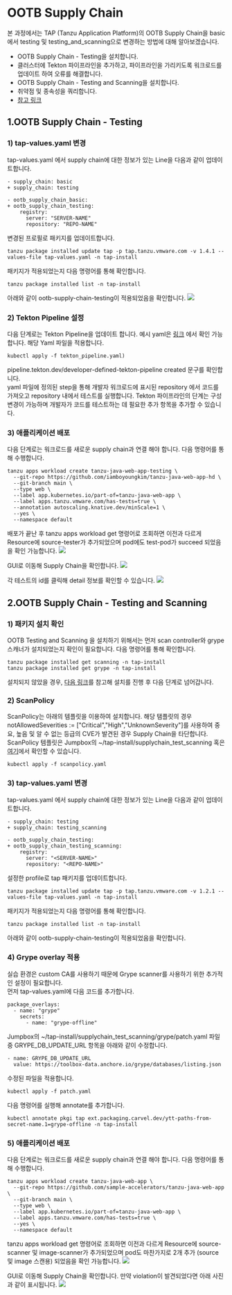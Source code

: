 # OOTB Supply Chain

본 과정에서는 TAP (Tanzu Application Platform)의 OOTB Supply Chain을 basic에서 testing 및 testing_and_scanning으로 변경하는 방법에 대해 알아보겠습니다.

* OOTB Supply Chain - Testing을 설치합니다.
* 클러스터에 Tekton 파이프라인을 추가하고, 파이프라인을 가리키도록 워크로드를 업데이트 하여 오류를 해결합니다.
* OOTB Supply Chain - Testing and Scanning을 설치합니다.
* 취약점 및 종속성을 쿼리합니다.
* [참고 링크](https://docs.vmware.com/en/VMware-Tanzu-Application-Platform/1.4/tap/getting-started-add-test-and-security.html)



## 1.OOTB Supply Chain - Testing 

### 1) tap-values.yaml 변경

tap-values.yaml 에서 supply chain에 대한 정보가 있는 Line을 다음과 같이 업데이트합니다.
~~~
- supply_chain: basic
+ supply_chain: testing

- ootb_supply_chain_basic:
+ ootb_supply_chain_testing:
    registry:
      server: "SERVER-NAME"
      repository: "REPO-NAME"
~~~

변경된 프로필로 패키지를 업데이트합니다.
~~~
tanzu package installed update tap -p tap.tanzu.vmware.com -v 1.4.1 --values-file tap-values.yaml -n tap-install
~~~

패키지가 적용되었는지 다음 명령어를 통해 확인합니다.
~~~
tanzu package installed list -n tap-install
~~~

아래와 같이 ootb-supply-chain-testing이 적용되었음을 확인합니다.
![](../images/supply_chain_testing.png)

### 2) Tekton Pipeline 설정

다음 단계로는 Tekton Pipeline을 업데이트 합니다. 예시 yaml은 [링크](../install/tekton_pipeline.yaml) 에서 확인 가능합니다. 해당 Yaml 파일을 적용합니다.

~~~
kubectl apply -f tekton_pipeline.yaml)
~~~

pipeline.tekton.dev/developer-defined-tekton-pipeline created 문구를 확인합니다.    
yaml 파일에 정의된 step을 통해 개발자 워크로드에 표시된 repository 에서 코드를 가져오고 repository 내에서 테스트를 실행합니다. Tekton 파이프라인의 단계는 구성 변경이 가능하며 개발자가 코드를 테스트하는 데 필요한 추가 항목을 추가할 수 있습니다.


### 3) 애플리케이션 배포

다음 단계로는 워크로드를 새로운 supply chain과 연결 해야 합니다. 다음 명령어를 통해 수행합니다.

~~~
tanzu apps workload create tanzu-java-web-app-testing \
  --git-repo https://github.com/iamboyoungkim/tanzu-java-web-app-hd \
  --git-branch main \
  --type web \
  --label app.kubernetes.io/part-of=tanzu-java-web-app \
  --label apps.tanzu.vmware.com/has-tests=true \
  --annotation autoscaling.knative.dev/minScale=1 \
  --yes \
  --namespace default
~~~

배포가 끝난 후 tanzu apps workload get 명령어로 조회하면 이전과 다르게 Resource에 source-tester가 추가되었으며 pod에도 test-pod가 succeed 되었음을 확인 가능합니다.
![](../images/supply_chain_test_result.png)

GUI로 이동해 Supply Chain을 확인합니다.
![](../images/supply_chain_test_gui_01.png)

각 테스트의 id를 클릭해 detail 정보를 확인할 수 있습니다.
![](../images/supply_chain_test_gui_02.png)



## 2.OOTB Supply Chain - Testing and Scanning
### 1) 패키지 설치 확인

OOTB Testing and Scanning 을 설치하기 위해서는 먼저 scan controller와 grype 스캐너가 설치되었는지 확인이 필요합니다. 다음 명령어를 통해 확인합니다.
~~~
tanzu package installed get scanning -n tap-install
tanzu package installed get grype -n tap-install
~~~

설치되지 않았을 경우, [다음 링크](https://docs.vmware.com/en/VMware-Tanzu-Application-Platform/1.2/tap/GUID-scst-scan-install-scst-scan.html)를 참고해 설치를 진행 후 다음 단계로 넘어갑니다.

### 2) ScanPolicy
ScanPolicy는 아래의 템플릿을 이용하여 설치합니다. 해당 탬플릿의 경우 notAllowedSeverities := ["Critical","High","UnknownSeverity"]를 사용하여 중요, 높음 및 알 수 없는 등급의 CVE가 발견된 경우 Supply Chain을 타단합니다. <br/>
ScanPolicy 템플릿은 Jumpbox의 ~/tap-install/supplychain_test_scanning 혹은 [여기](../install/scanpolicy.yaml)에서 확인할 수 있습니다.

~~~
kubectl apply -f scanpolicy.yaml
~~~

### 3) tap-values.yaml 변경
tap-values.yaml 에서 supply chain에 대한 정보가 있는 Line을 다음과 같이 업데이트합니다.
~~~
- supply_chain: testing
+ supply_chain: testing_scanning

- ootb_supply_chain_testing:
+ ootb_supply_chain_testing_scanning:
    registry:
      server: "<SERVER-NAME>"
      repository: "<REPO-NAME>"
~~~

설정한 profile로 tap 패키지를 업데이트합니다.
~~~
tanzu package installed update tap -p tap.tanzu.vmware.com -v 1.2.1 --values-file tap-values.yaml -n tap-install
~~~

패키지가 적용되었는지 다음 명령어를 통해 확인합니다.

~~~
tanzu package installed list -n tap-install
~~~

아래와 같이 ootb-supply-chain-testing이 적용되었음을 확인합니다.

### 4) Grype overlay 적용
실습 환경은 custom CA를 사용하기 때문에 Grype scanner를 사용하기 위한 추가적인 설정이 필요합니다. <br/>
먼저 tap-values.yaml에 다음 코드를 추가합니다.

~~~
package_overlays:
  - name: "grype"
    secrets:
      - name: "grype-offline"
~~~

Jumpbox의 ~/tap-install/supplychain_test_scanning/grype/patch.yaml 파일 중 GRYPE_DB_UPDATE_URL 항목을 아래와 같이 수정합니다.
~~~
- name: GRYPE_DB_UPDATE_URL
  value: https://toolbox-data.anchore.io/grype/databases/listing.json
~~~

수정된 파일을 적용합니다. 
~~~
kubectl apply -f patch.yaml
~~~

다음 명령어를 실행해 annotate를 추가합니다.

~~~
kubectl annotate pkgi tap ext.packaging.carvel.dev/ytt-paths-from-secret-name.1=grype-offline -n tap-install
~~~

### 5) 애플리케이션 배포
다음 단계로는 워크로드를 새로운 supply chain과 연결 해야 합니다. 다음 명령어를 통해 수행합니다.

~~~
tanzu apps workload create tanzu-java-web-app \
  --git-repo https://github.com/sample-accelerators/tanzu-java-web-app \
  --git-branch main \
  --type web \
  --label app.kubernetes.io/part-of=tanzu-java-web-app \
  --label apps.tanzu.vmware.com/has-tests=true \
  --yes \
  --namespace default
~~~

tanzu apps workload get 명령어로 조회하면 이전과 다르게 Resource에 source-scanner 및 image-scanner가 추가되었으며 pod도 마찬가지로 2개 추가 (source 및 image 스캔용) 되었음을 확인 가능합니다.
![](../images/supply_chain_scan_cli.png)

GUI로 이동해 Supply Chain을 확인합니다. 만약 violation이 발견되었다면 아래 사진과 같이 표시됩니다.
![](../images/supply_chain_scan_result.png)

